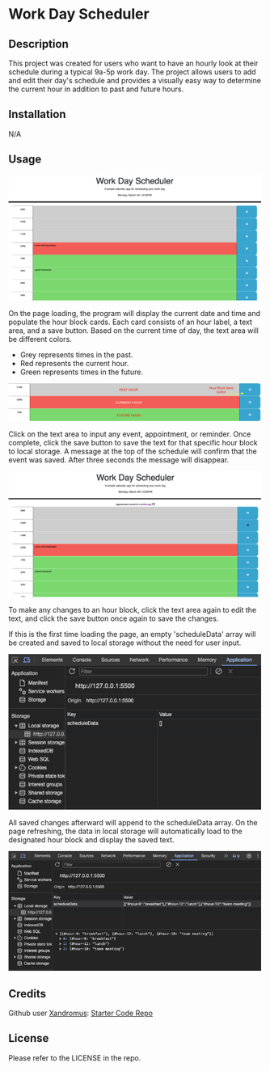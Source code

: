 # Work Day Scheduler

## Description

This project was created for users who want to have an hourly look at their schedule during a typical 9a-5p work day. The project allows users to add and edit their day's schedule and provides a visually easy way to determine the current hour in addition to past and future hours.

## Installation

N/A

## Usage

<img src="./Assets/images/schedule-events.png" width=500px alt="Work schedule with hour blocks from 9AM to 5PM." />

On the page loading, the program will display the current date and time and populate the hour block cards. Each card consists of an hour label, a text area, and a save button. Based on the current time of day, the text area will be different colors. 
* Grey represents times in the past. 
* Red represents the current hour. 
* Green represents times in the future.

<img src="./Assets/images/hour-colors.png" width=500px alt="Close up of schedule hour blocks." />

Click on the text area to input any event, appointment, or reminder. Once complete, click the save button to save the text for that specific hour block to local storage. A message at the top of the schedule will confirm that the event was saved. After three seconds the message will disappear. 

<img src="./Assets/images/save-confirmation.png" width=500px alt="Work schedule with hour blocks from 9AM to 5PM. A message at the top of the schedule reads 'Appointment saved to localStorage" />

To make any changes to an hour block, click the text area again to edit the text, and click the save button once again to save the changes. 

If this is the first time loading the page, an empty 'scheduleData' array will be created and saved to local storage without the need for user input. 

<img src="./Assets/images/localstorage-initial.png" width=500px alt="screenshot of Google Chrome inspect tool showing local storage setup on first loading of the page." />

All saved changes afterward will append to the scheduleData array. On the page refreshing, the data in local storage will automatically load to the designated hour block and display the saved text.

<img src="./Assets/images/localstorage-data.png" width=500px alt="screenshot of Google Chrome inspect tool showing saved data in local storage." />

## Credits

Github user [Xandromus](https://github.com/Xandromus): [Starter Code Repo](https://github.com/coding-boot-camp/crispy-octo-meme)

## License

Please refer to the LICENSE in the repo.
